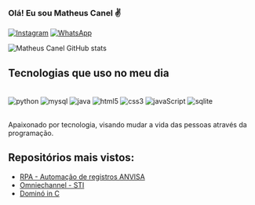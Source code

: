 ### Olá! Eu sou Matheus Canel ✌

[![Instagram](https://img.shields.io/badge/Instagram-E4405F?style=for-the-badge&logo=instagram&logoColor=white)](https://www.instagram.com/matheus_canel)
[![WhatsApp](https://img.shields.io/badge/WhatsApp-25D366?style=for-the-badge&logo=whatsapp&logoColor=white)](wa.me/5581995804041)

![Matheus Canel GitHub stats](https://github-readme-stats.vercel.app/api?username=matheuscanel&show_icons=true&theme=radical)

## Tecnologias que uso no meu dia

<div style="display: inline_block"><br/>
    <img align="center" alt="python" src="https://img.shields.io/badge/Python-14354C?style=for-the-badge&logo=python&logoColor=white" />
    <img align="center" alt="mysql" src="https://img.shields.io/badge/MySQL-00000F?style=for-the-badge&logo=mysql&logoColor=white" />
    <img align="center" alt="java" src="https://img.shields.io/badge/Java-ED8B00?style=for-the-badge&logo=openjdk&logoColor=white" />
    <img align="center" alt="html5" src="https://img.shields.io/badge/HTML5-E34F26?style=for-the-badge&logo=html5&logoColor=white" />
    <img align="center" alt="css3" src="https://img.shields.io/badge/CSS3-1572B6?style=for-the-badge&logo=css3&logoColor=white" />
    <img align="center" alt="javaScript" src="https://img.shields.io/badge/JavaScript-323330?style=for-the-badge&logo=javascript&logoColor=F7DF1E" />
    <img align="center" alt="sqlite" src="https://img.shields.io/badge/SQLite-07405E?style=for-the-badge&logo=sqlite&logoColor=white" />
</div><br/>

Apaixonado por tecnologia, visando mudar a vida das pessoas através da programação.

## Repositórios mais vistos:
- [RPA - Automação de registros ANVISA](https://github.com/matheuscanel/RPA-consultas-anvisa)<br/>
- [Omniechannel - STI](https://github.com/ViniRocham/Omnichannel-STI)<BR/>
- [Dominó in C](https://github.com/matheuscanel/Domino2)<BR/>
